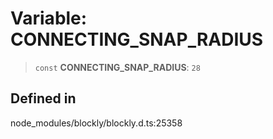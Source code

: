 # Variable: CONNECTING_SNAP_RADIUS

> `const` **CONNECTING_SNAP_RADIUS**: `28`

## Defined in

node_modules/blockly/blockly.d.ts:25358
